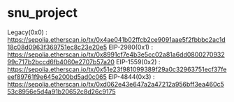 # snu_project

Legacy(0x0) : https://sepolia.etherscan.io/tx/0x4ae041b02ffcb2ce9091aae5f2fbbbc2ac1d18c08d0963f369751ec8c23e20e5
EIP-2980(0x1) : https://sepolia.etherscan.io/tx/0x8991cf7e4b3e5cc02a81a6dd080027093299c717b2bccd6fb4060e2707b57a20
EIP-1559(0x2) : https://sepolia.etherscan.io/tx/0x51e23f981099389f29a0c32963751ecf37feeef89761f9e645e200bd5ad0c065
EIP-4844(0x3) : https://sepolia.etherscan.io/tx/0xd062e43e647a2a47212a956bff3ea460c553c8956e5d4a91b20652c8d26c9175 